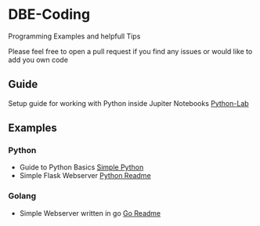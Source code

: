 # DBE-Coding
Programming Examples and helpfull Tips 

Please feel free to open a pull request if you find any issues or would like to add you own code 

## Guide
Setup guide for working with Python inside Jupiter Notebooks [Python-Lab](Jupiter_Notebook_Lab/README.md) 

## Examples
### Python
- Guide to Python Basics [Simple Python](simple_python/README.md)
- Simple Flask Webserver [Python Readme](flask_server/README.md)
### Golang
- Simple Webserver written in go [Go Readme](go_server/README.md)